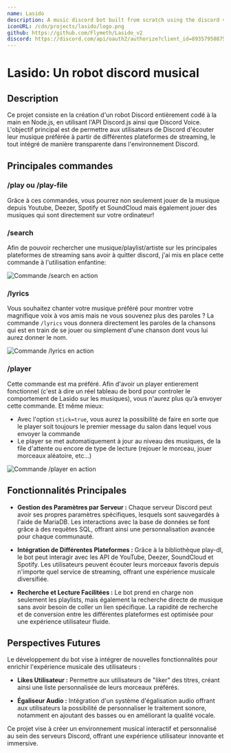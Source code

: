 ```yaml
---
name: Lasido
description: A music discord bot built from scratch using the discord voice api
iconURL: /cdn/projects/lasido/logo.png
github: https://github.com/Flymeth/Lasido_v2
discord: https://discord.com/api/oauth2/authorize?client_id=893579508752478279&permissions=8&scope=bot%20applications.commands
---
```


# Lasido: Un robot discord musical

## Description

Ce projet consiste en la création d'un robot Discord entièrement codé à la main en Node.js, en utilisant l'API Discord.js ainsi que Discord Voice. L'objectif principal est de permettre aux utilisateurs de Discord d'écouter leur musique préférée à partir de différentes plateformes de streaming, le tout intégré de manière transparente dans l'environnement Discord.

## Principales commandes

### /play ou /play-file

Grâce à ces commandes, vous pourrez non seulement jouer de la musique depuis Youtube, Deezer, Spotify et SoundCloud mais également jouer des musiques qui sont directement sur votre ordinateur!

### /search

Afin de pouvoir rechercher une musique/playlist/artiste sur les principales plateformes de streaming sans avoir à quitter discord, j'ai mis en place cette commande à l'utilisation enfantine:

![Commande /search en action](/cdn/projects/lasido/search_command.png)

### /lyrics

Vous souhaitez chanter votre musique préféré pour montrer votre magnifique voix à vos amis mais ne vous souvenez plus des paroles ? La commande `/lyrics` vous donnera directement les paroles de la chansons qui est en train de se jouer ou simplement d'une chanson dont vous lui aurez donner le nom.

![Commande /lyrics en action](/cdn/projects/lasido/lyrics_command.png)

### /player

Cette commande est ma préféré. Afin d'avoir un player entierement fonctionnel (c'est à dire un réel tableau de bord pour controler le comportement de Lasido sur les musiques), vous n'aurez plus qu'à envoyer cette commande. Et même mieux:

- Avec l'option `stick=true`, vous aurez la possibilité de faire en sorte que le player soit toujours le premier message du salon dans lequel vous envoyer la commande
- Le player se met automatiquement à jour au niveau des musiques, de la file d'attente ou encore de type de lecture (rejouer le morceau, jouer morceaux aléatoire, etc...)

![Commande /player en action](/cdn/projects/lasido/player_command.png)

## Fonctionnalités Principales

- **Gestion des Paramètres par Serveur :** Chaque serveur Discord peut avoir ses propres paramètres spécifiques, lesquels sont sauvegardés à l'aide de MariaDB. Les interactions avec la base de données se font grâce à des requêtes SQL, offrant ainsi une personnalisation avancée pour chaque communauté.

- **Intégration de Différentes Plateformes :** Grâce à la bibliothèque play-dl, le bot peut interagir avec les API de YouTube, Deezer, SoundCloud et Spotify. Les utilisateurs peuvent écouter leurs morceaux favoris depuis n'importe quel service de streaming, offrant une expérience musicale diversifiée.

- **Recherche et Lecture Facilitées :** Le bot prend en charge non seulement les playlists, mais également la recherche directe de musique sans avoir besoin de coller un lien spécifique. La rapidité de recherche et de conversion entre les différentes plateformes est optimisée pour une expérience utilisateur fluide.

## Perspectives Futures

Le développement du bot vise à intégrer de nouvelles fonctionnalités pour enrichir l'expérience musicale des utilisateurs :

- **Likes Utilisateur :** Permettre aux utilisateurs de "liker" des titres, créant ainsi une liste personnalisée de leurs morceaux préférés.

- **Égaliseur Audio :** Intégration d'un système d'égalisation audio offrant aux utilisateurs la possibilité de personnaliser le traitement sonore, notamment en ajoutant des basses ou en améliorant la qualité vocale.

Ce projet vise à créer un environnement musical interactif et personnalisé au sein des serveurs Discord, offrant une expérience utilisateur innovante et immersive.
